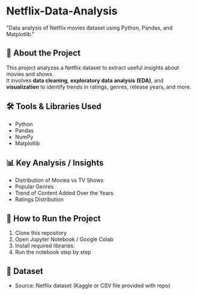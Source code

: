 # Netflix-Data-Analysis
"Data analysis of Netflix movies dataset using Python, Pandas, and Matplotlib."
## 📌 About the Project  
This project analyzes a Netflix dataset to extract useful insights about movies and shows.  
It involves **data cleaning**, **exploratory data analysis (EDA)**, and **visualization** to identify trends in ratings, genres, release years, and more.  

## 🛠️ Tools & Libraries Used  
- Python  
- Pandas  
- NumPy  
- Matplotlib  

## 📊 Key Analysis / Insights  
- Distribution of Movies vs TV Shows  
- Popular Genres  
- Trend of Content Added Over the Years  
- Ratings Distribution  

## 🚀 How to Run the Project  
1. Clone this repository  
2. Open Jupyter Notebook / Google Colab  
3. Install required libraries:
4. Run the notebook step by step  

## 📂 Dataset  
- Source: Netflix dataset (Kaggle or CSV file provided with repo)  
